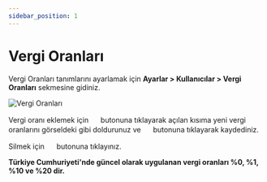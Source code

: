 ```yaml
---
sidebar_position: 1
---
```


# Vergi Oranları

Vergi Oranları tanımlarını ayarlamak için **Ayarlar > Kullanıcılar > Vergi Oranları** sekmesine gidiniz. 

![Vergi Oranları](/img/ayarlar/vergi-oranlari.png)

Vergi oranı eklemek için <img src="/img/butonlar/ekle-buton-3.png" height="16"/> butonuna tıklayarak açılan kısıma yeni vergi oranlarını görseldeki gibi doldurunuz ve <img src="/img/butonlar/kaydet-buton-3.png" height="16"/> butonuna tıklayarak kaydediniz. 

Silmek için <img src="/img/butonlar/sil-buton-3.png" height="16"/> butonuna tıklayınız.

**Türkiye Cumhuriyeti'nde güncel olarak uygulanan vergi oranları %0, %1, %10 ve %20 dir.**